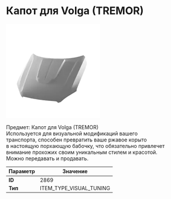 # Капот для Volga (TREMOR)

![Item Image](../img/2869.webp?raw=true)

Предмет: Капот для Volga (TREMOR)<br>Используется для визуальной модификаций вашего<br>транспорта, способен превратить ваше ржавое корыто<br>в настоящую порхающую бабочку, что обязательно привлечет<br>внимание прохожих своим уникальным стилем и красотой.<br>Можно передавать и продавать.


| Параметр | Значение |
|----------|----------|
| **ID** | 2869 |
| **Тип** | ITEM_TYPE_VISUAL_TUNING |

